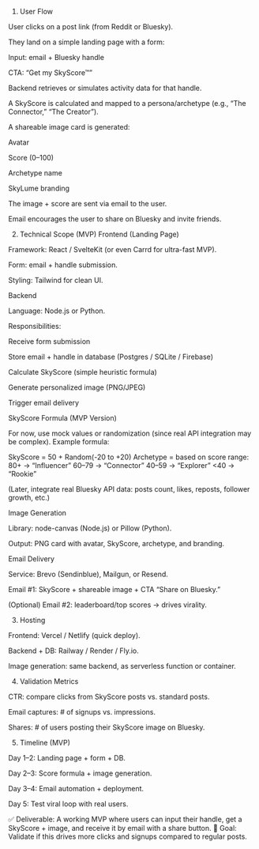 1. User Flow

User clicks on a post link (from Reddit or Bluesky).

They land on a simple landing page with a form:

Input: email + Bluesky handle

CTA: “Get my SkyScore™”

Backend retrieves or simulates activity data for that handle.

A SkyScore is calculated and mapped to a persona/archetype (e.g., “The Connector,” “The Creator”).

A shareable image card is generated:

Avatar

Score (0–100)

Archetype name

SkyLume branding

The image + score are sent via email to the user.

Email encourages the user to share on Bluesky and invite friends.

2. Technical Scope (MVP)
Frontend (Landing Page)

Framework: React / SvelteKit (or even Carrd for ultra-fast MVP).

Form: email + handle submission.

Styling: Tailwind for clean UI.

Backend

Language: Node.js or Python.

Responsibilities:

Receive form submission

Store email + handle in database (Postgres / SQLite / Firebase)

Calculate SkyScore (simple heuristic formula)

Generate personalized image (PNG/JPEG)

Trigger email delivery

SkyScore Formula (MVP Version)

For now, use mock values or randomization (since real API integration may be complex). Example formula:

SkyScore = 50 + Random(-20 to +20)
Archetype = based on score range:
  80+  -> “Influencer”
  60–79 -> “Connector”
  40–59 -> “Explorer”
  <40  -> “Rookie”


(Later, integrate real Bluesky API data: posts count, likes, reposts, follower growth, etc.)

Image Generation

Library: node-canvas (Node.js) or Pillow (Python).

Output: PNG card with avatar, SkyScore, archetype, and branding.

Email Delivery

Service: Brevo (Sendinblue), Mailgun, or Resend.

Email #1: SkyScore + shareable image + CTA “Share on Bluesky.”

(Optional) Email #2: leaderboard/top scores → drives virality.

3. Hosting

Frontend: Vercel / Netlify (quick deploy).

Backend + DB: Railway / Render / Fly.io.

Image generation: same backend, as serverless function or container.

4. Validation Metrics

CTR: compare clicks from SkyScore posts vs. standard posts.

Email captures: # of signups vs. impressions.

Shares: # of users posting their SkyScore image on Bluesky.

5. Timeline (MVP)

Day 1–2: Landing page + form + DB.

Day 2–3: Score formula + image generation.

Day 3–4: Email automation + deployment.

Day 5: Test viral loop with real users.

✅ Deliverable: A working MVP where users can input their handle, get a SkyScore + image, and receive it by email with a share button.
🎯 Goal: Validate if this drives more clicks and signups compared to regular posts.